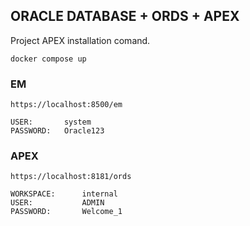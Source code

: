 ## ORACLE DATABASE + ORDS + APEX

Project APEX installation comand.

```shell
docker compose up
```

### EM

```shell
https://localhost:8500/em
```

```shell
USER:       system
PASSWORD:   Oracle123
```

### APEX

```shell
https://localhost:8181/ords
```

```shell
WORKSPACE:      internal
USER:           ADMIN
PASSWORD:       Welcome_1
```